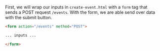<!--title={Create New Event Functionality}-->

First, we will wrap our inputs in `create-event.html` with a `form` tag that sends a POST request `/events`.  With the form, we are able send over data with the submit button.

```html
<form action="/events" method="POST">

... inputs ...

</form>
```


